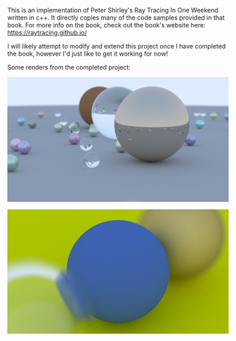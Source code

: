This is an implementation of Peter Shirley's Ray Tracing In One Weekend written in c++. It directly copies many of the code samples provided in that book. For more info on the book, check out the book's website here: https://raytracing.github.io/

I will likely attempt to modify and extend this project once I have completed the book, however I'd just like to get it working for now!

Some renders from the completed project:

![scene with many spheres](https://github.com/1FoxInTheBox1/Ray-Tracing-In-One-Weekend/blob/main/images/render2.png?raw=true)

![close up of spheres](https://github.com/1FoxInTheBox1/Ray-Tracing-In-One-Weekend/blob/main/images/render1.png?raw=true)
